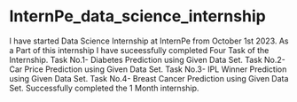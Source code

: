 # InternPe_data_science_internship
I have started Data Science Internship at InternPe from October 1st 2023. As a Part of this internship I have suceessfully completed Four Task of the Internship.
Task No.1- Diabetes Prediction using Given Data Set.
Task No.2- Car Price Prediction using Given Data Set.
Task No.3- IPL Winner Prediction using Given Data Set.
Task No.4- Breast Cancer Prediction using Given Data Set.
Successfully completed the 1 Month internship.

